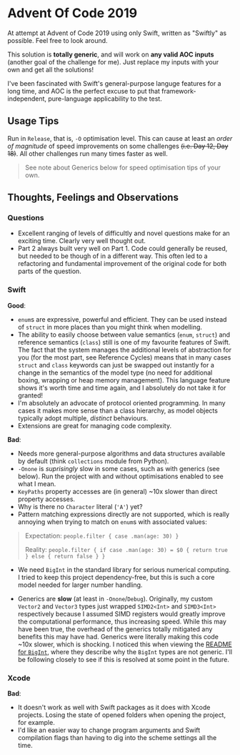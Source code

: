 # Advent Of Code 2019

At attempt at Advent of Code 2019 using only Swift, written as "Swiftly" as possible.
Feel free to look around.

This solution is **totally generic**, and will work on **any valid AOC inputs** (another goal of the challenge for me).
Just replace my inputs with your own and get all the solutions!

I've been fascinated with Swift's general-purpose languge features for a long time, and AOC is the perfect excuse to put that framework-independent, pure-language applicability to the test.

## Usage Tips

Run in `Release`, that is, `-O` optimisation level.
This can cause at least an _order of magnitude_ of speed improvements on some challenges ~~(i.e. Day 12, Day 18)~~.
All other challenges run many times faster as well.

> See note about Generics below for speed optimisation tips of your own.

## Thoughts, Feelings and Observations

### Questions

- Excellent ranging of levels of difficultly and novel questions make for an exciting time. Clearly very well thought out.
- Part 2 always built very well on Part 1. Code could generally be reused, but needed to be though of in a different way.
This often led to a refactoring and fundamental improvement of the original code for both parts of the question.

### Swift

**Good**:

- `enum`s are expressive, powerful and efficient. They can be used instead of `struct` in more places than you might think when modelling.
- The ability to easily choose between value semantics (`enum`, `struct`) and reference semantics (`class`) still is one of my favourite features of Swift. The fact that the system manages the additional levels of abstraction for you (for the most part, see Reference Cycles) means that in many cases `struct` and `class` keywords can just be swapped out instantly for a change in the semantics of the model type (no need for additional boxing, wrapping or heap memory management). This language feature shows it's worth time and time again, and I absolutely do not take it for granted!
- I'm absolutely an advocate of protocol oriented programming. In many cases it makes more sense than a class hierarchy, as model objects typically adopt multiple, _distinct_ behaviours.
- Extensions are great for managing code complexity.

**Bad**:

- Needs more general-purpose algorithms and data structures available by default (think `collections` module from Python).
- `-Onone` is _suprisingly_ slow in some cases, such as with generics (see below).
Run the project with and without optimisations enabled to see what I mean.
- `KeyPaths` property accesses are (in general) ~10x slower than direct property accesses. 
- Why is there no `Character` literal (`'A'`) yet?
- Pattern matching expressions directly are not supported, which is really annoying when trying to match on `enum`s with associated values:

> Expectation: `people.filter { case .man(age: 30) }`
>
> Reality: `people.filter { if case .man(age: 30) = $0 { return true } else { return false } }`

- We need `BigInt` in the standard library for serious numerical computing.
I tried to keep this project dependency-free, but this is such a core model needed for larger number handling.

- Generics are **slow** (at least in `-Onone`/`Debug`).
Originally, my custom `Vector2` and `Vector3` types just wrapped `SIMD2<Int>` and `SIMD3<Int>` respectively because I assumed SIMD registers would greatly improve the computational performance, thus increasing speed. 
While this may have been true, the overhead of the generics totally mitigated any benefits this may have had.
Generics were literally making this code ~10x slower, which is shocking.
I noticed this when viewing the [README for `BigInt`](https://github.com/attaswift/BigInt#why-is-there-no-generic-bigintdigit-type), where they describe why the `BigInt` types are not generic.
I'll be following closely to see if this is resolved at some point in the future.

### Xcode

**Bad**:

- It doesn't work as well with Swift packages as it does with Xcode projects.
Losing the state of opened folders when opening the project, for example.
- I'd like an easier way to change program arguments and Swift compilation flags than having to dig into the scheme settings all the time.

